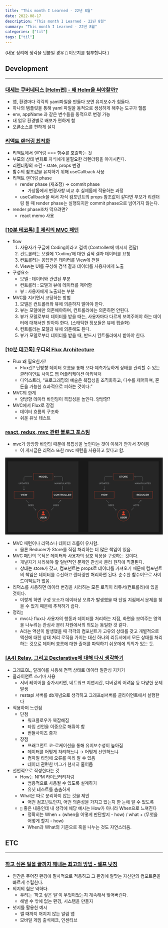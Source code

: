 ```yaml
---
title: "This month I Learned - 22년 8월"
date: 2022-08-17
description: "This month I Learned - 22년 8월"
summary: "This month I Learned - 22년 8월"
categories: ["til"]
tags: ["til"]
---
```


(내용 정리에 생각을 덧붙일 경우 `🤔` 이모지를 첨부합니다.)

## Development

---

### **[대세는 쿠버네티스 [Helm편] - 왜 Helm을 써야할까?](https://www.youtube.com/watch?v=m7iZtjeIHJw)**

- 앱, 환경마다 각각의 yaml파일을 만들다 보면 유지보수가 힘들다.
- 하나의 템플릿을 통해 yaml 파일을 동적으로 생성하게 해주는 도구가 헬름
- env, appName 과 같은 변수들을 동적으로 변경 가능
- 내 업무 환경별로 배포가 편하게 함
- 오픈소스를 편하게 설치

### [리액트 렌더링 최적화](https://www.youtube.com/watch?v=1YAWshEGU6g)

- 리액트에서 렌더링 === 함수를 호출하는 것
- 부모의 상태 변화로 자식에게 불필요한 리렌더링을 야기시킨다.
- 리렌더링의 조건 - state, props 변경
- 함수의 참조값을 유지하기 위해 useCallback 사용
- 리액트 렌더링 phase
  - render phase (재조정) → commit phase
    - 가상돔에서 변경사항 비교 후 실제돔에 적용하는 과정
  - useCallback을 써서 자식 컴포넌트의 props 참조값이 같다면 부모가 리렌더링 될 때 render phase는 실행되지만 commit phase으로 넘어가지 않는다.
- render phase조차 막으려면?
  - react memo 사용

### **[[10분 테코톡] 🧀 제리의 MVC 패턴](https://www.youtube.com/watch?v=ogaXW6KPc8I)**

- flow
  1. 사용자가 구글에 Coding이라고 검색 (Controller에 메시지 전달)
  2. 컨트롤러는 모델에 ‘Coding’에 대한 검색 결과 데이터를 요청
  3. 컨트롤러는 응답받은 데이터를 View에 전달
  4. View는 UI를 구성해 검색 결과 데이터를 사용자에게 노출
- 구성요소
  - 모델 : 데이터와 관련된 부분
  - 컨트롤러 : 모델과 뷰에 데이터를 제어함
  - 뷰 : 사용자에게 노출되는 부분
- MVC를 지키면서 코딩하는 방법
  1. 모델은 컨트롤러와 뷰에 의존하지 말아야 한다.
  2. 뷰는 모델에만 의존해야하며, 컨트롤러에는 의존하면 안된다.
  3. 뷰가 모델로부터 데이터를 받을 때는, 사용자마다 다르게 보여주어야 하는 데이터에 대해서만 받아야 한다. (스태틱한 정보들은 뷰에 캡슐화)
  4. 컨트롤러는 모델과 뷰에 의존해도 된다.
  5. 뷰가 모델로부터 데이터를 받을 때, 반드시 컨트롤러에서 받아야 한다.

### **[[10분 테코톡] 우디의 Flux Architecture](https://www.youtube.com/watch?v=wQFBgKl1PYw&t=47s)**

- Flux 왜 필요한가?
  - Flux란? 단방향 데이터 흐름을 통해 보다 예측가능하게 상태를 관리할 수 있는 클라이언트 사이드 웹 어플리케이션 아키텍처
  - 다익스트라, “프로그래밍의 예술은 복잡성을 조직화하고, 다수를 제어하며, 혼돈을 가능한 효과적으로 피하는 것이다.”
- MVC의 한계
  - 양방향 데이터 바인딩이 복잡성을 높인다. 양방향?
- MVC에서 Flux로 장점
  - 데이터 흐름의 구조화
  - 쉬운 유닛 테스트

### [react, redux, mvc 관련 블로그 포스팅](https://rangle.io/blog/how-react-and-redux-brought-back-mvc-and-everyone-loved-it/)

- mvc가 양방향 바인딩 때문에 복잡성을 높인다는 것이 이해가 안가서 찾아봄
  - 이 게시글은 리덕스 또한 mvc 패턴을 사용하고 있다고 함.

![mvc](./mvc.png)

- MVC 패턴이나 리덕스나 데이터 흐름이 유사함.
  - 물론 Reducer가 Store를 직접 처리하는 더 많은 책임이 있음.
- MVC 패턴의 목적은 데이터와 사용자의 상호 작용을 구성하는 것이다.
  - 개발자가 처리해야 할 일반적인 문제인 관심사 분리 원칙에 직결된다.
  - 상태는 store가 갖고, 컴포넌트는 props로 데이터를 가져오기 때문에 컴포넌트의 책임은 데이터를 수신하고 렌더링만 처리하면 된다. 순수한 함수이므로 사이드이펙트가 없음.
- 리덕스를 사용하면 데이터 변경을 처리하는 모든 로직이 리듀서(컨트롤러)에 있을 것이다.
  - 이렇게 하면 구성 요소가 데이터상 오류가 발생했을 때 단일 지점에서 문제를 찾을 수 있기 때문에 추적하기 쉽다.
- 정리`🤔`
  - mvc나 flux나 사용자의 행동과 데이터를 처리하는 지점, 화면을 보여주는 영역을 나누려는 관심사 분리 차원에서의 의도는 동일한 것 같다.
  - A라는 액션이 발생했을 때 각각의 컴포넌트가 고유의 상태를 갖고 개별적으로 액션에 대한 상태 처리 로직을 가지는 대신 하나의 리듀서에서 모든 상태를 처리하는 것으로 데이터 흐름에 대한 출처를 파악하기 쉬운데에 의의가 있는 듯.

### **[[A4] Relay, 그리고 Declarative에 대해 다시 생각하기](https://www.youtube.com/watch?v=YP7d9ae_VzI)**

- 그래프QL, 릴레이를 사용해 전역 상태로 데이터 일관성 지키기
- 클라이언트 스키마 사용
  - 서버 레이어를 증가시키면, 네트워크 지연시간, 디버깅의 어려움 등 다양한 문제 발생
  - restapi 서버를 db개념으로 생각하고 그래프ql서버를 클라이언트에서 실행한다
- 적용하며 느낀점
  - 단점
    - 워크플로우가 복잡해짐
    - 타입 선언을 이중으로 해줘야 함
    - 번들사이즈 증가
  - 장점
    - 프래그먼트 코-로케이션을 통해 유지보수성이 높아짐
    - 데이터를 어떻게 처리하느냐 → 어떻게 선언하느냐
    - 컴파일 타임에 오류를 미리 알 수 있음
    - 데이터 관련한 버그가 현저히 줄어듬
- 선언적으로 작성한다는 것
  - How는 NPM 라이브러리처럼
    - 범용적으로 사용될 수 있도록 설계하기
    - 유닛 테스트를 촘촘하게
  - What은 따로 분리하지 않는 것을 제안
    - 어떤 컴포넌트인지, 어떤 의존성을 가지고 있는지 한 눈에 알 수 있도록
  - `🤔` 좋은 내용인데 내 생각에 해당 예시는 How가 아니라 When으로 느껴진다
    - 정확히는 When + (when을 어떻게 판단할지 - how) / what + (무엇을 어떻게 할지 - how)
    - When과 What의 기준으로 훅을 나누는 것도 자연스러움.

## ETC

---

### [하고 싶은 일을 끝까지 해내는 최고의 방법 - 셀프 넛징](https://bium.io/posts/self-nudging)

- 인간은 주어진 환경에 필사적으로 적응하고 그 환경에 알맞는 자신만의 컴포트존을 빠르게 수립한다.
- 의지의 힘은 약하다.
  - 우리는 ‘하고 싶은 일'이 무엇이었는지 계속해서 잊어버린다.
  - 해낼 수 밖에 없는 환경, 시스템을 만들자
- 넛지를 활용한 예시
  - 깰 때까지 꺼지지 않는 알람 앱
  - 모바일 게임 출석체크, 인센티브

